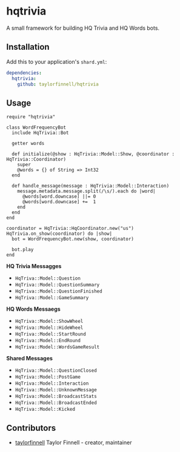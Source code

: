 # hqtrivia

A small framework for building HQ Trivia and HQ Words bots.

## Installation

Add this to your application's `shard.yml`:

```yaml
dependencies:
  hqtrivia:
    github: taylorfinnell/hqtrivia
```

## Usage

```crystal
require "hqtrivia"
```

```crystal
class WordFrequencyBot
  include HqTrivia::Bot

  getter words

  def initialize(@show : HqTrivia::Model::Show, @coordinator : HqTrivia::Coordinator)
    super
    @words = {} of String => Int32
  end

  def handle_message(message : HqTrivia::Model::Interaction)
    message.metadata.message.split(/\s/).each do |word|
      @words[word.downcase] ||= 0
      @words[word.downcase] +=  1
    end
  end
end

coordinator = HqTrivia::HqCoordinator.new("us")
HqTrivia.on_show(coordinator) do |show|
  bot = WordFrequencyBot.new(show, coordinator)

  bot.play
end
```

**HQ Trivia Messagges**

- `HqTriva::Model::Question`
- `HqTriva::Model::QuestionSummary`
- `HqTriva::Model::QuestionFinished`
- `HqTriva::Model::GameSummary`

**HQ Words Messaegs**

- `HqTriva::Model::ShowWheel`
- `HqTriva::Model::HideWheel`
- `HqTriva::Model::StartRound`
- `HqTriva::Model::EndRound`
- `HqTriva::Model::WordsGameResult`

**Shared Messages**

- `HqTriva::Model::QuestionClosed`
- `HqTriva::Model::PostGame`
- `HqTriva::Model::Interaction`
- `HqTriva::Model::UnknownMessage`
- `HqTriva::Model::BroadcastStats`
- `HqTriva::Model::BroadcastEnded`
- `HqTriva::Model::Kicked`

## Contributors

- [taylorfinnell](https://github.com/taylorfinnell) Taylor Finnell - creator, maintainer

